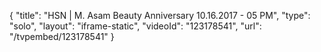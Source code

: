 {
    "title": "HSN | M. Asam Beauty Anniversary 10.16.2017 - 05 PM",
    "type": "solo",
    "layout": "iframe-static",
    "videoId": "123178541",
    "url": "\/tvpembed\/123178541"
}